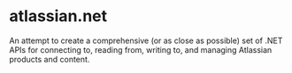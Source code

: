 # atlassian.net
An attempt to create a comprehensive (or as close as possible) set of .NET APIs for connecting to, reading from, writing to, and managing Atlassian products and content.
